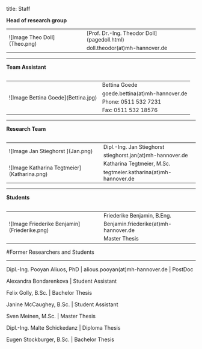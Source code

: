 title: Staff

**Head of research group**
<table> 
<td rowspan="2">![Image Theo Doll](Theo.png) </td>
<td> [Prof. Dr.-Ing. Theodor Doll](pagedoll.html) </td>  
</tr>
<tr>
<td>doll.theodor(at)mh-hannover.de
</td>
</tr>
<table>

----------------------------------------------------------------------------------------
**Team Assistant**
<table>
<td rowspan="4">![Image Bettina Goede](Bettina.jpg)  </td>
<td>Bettina Goede	</td>
</tr>
<tr>
<td>goede.bettina(at)mh-hannover.de	</td>
</tr>
<tr> 
<td>Phone: 0511 532 7231 </td>
</tr>
<tr> 
<td>Fax: 0511 532 18576
<tr> </td>
</tr>
<table>

----------------
**Research Team**
<table>
<tr>
<td rowspan="2">![Image Jan Stieghorst ](Jan.png)  </td>
<td> Dipl.-Ing. Jan Stieghorst </td>  
</tr>
<tr>
<td>stieghorst.jan(at)mh-hannover.de
</td>
</tr> 
<tr>
<td rowspan="2">![Image Katharina Tegtmeier](Katharina.png)  </td>
<td> Katharina Tegtmeier, M.Sc. </td>  
</tr>
<tr>
<td>tegtmeier.katharina(at)mh-hannover.de
</td>
</tr>
<table>

-----------------------------
**Students**

<table>
<tr>
<td rowspan="3">![Image Friederike Benjamin](Friederike.png) </td>
<td>Friederike Benjamin, B.Eng.</td>
</tr>
<tr>
<td>Benjamin.friederike(at)mh-hannover.de</td>
</tr>
<tr> 
<td>Master Thesis	</td>
</tr>
<table>


<!--
<tr>
<td rowspan="2">Image</td>
<td> Fabian Bormann</td>
</tr>
<tr> 
<td>Student Assistant</td>
</tr>

<tr>
<td rowspan="3">Image </td>
<td>Ben Lennart Guntenhöner</td>
</tr>
<tr>
<td>Ben.L.Guntenhoener@stud.mh-hannover.de</td>
</tr>
<tr> 
<td>Medical Doctorate Thesis </td>
</tr>

<tr>
<td rowspan="2">Image</td>
<td> Rick Liese, B. Eng</td>
</tr>
<tr> 
<td>Student Assistant</td>
</tr>

<tr>
<td rowspan="3">![Image Daniel Majaura](Daniel.png) </td>
<td>Daniel Majaura, B.Eng.</td>
</tr>
<tr>
<td>majaura.daniel(at)mh-hannover.de</td>
</tr>
<tr> 
<td>Master Thesis</td>
</tr>

<tr>
<td rowspan="3">![Image Felix Riedel](FelixR.png) </td>
<td>Felix Riedel, B.Eng.</td>
</tr>
<tr>
<td>riedel.felix(at)mh-hannover.de</td>
</tr>
<tr> 
<td>Master Thesis</td>
</tr>

<tr>
<td rowspan="3">![Image Nina Sendler](Nina.png)</td>
<td>Nina Sendler, B.Eng.</td>
</tr>
<tr>
<td>sendler.nina(at)mh-hannover.de</td>
</tr>
<tr> 
<td>Master Thesis</td>
</tr>
<table>
-->

#Former Researchers and Students

***

Dipl.-Ing. Pooyan Aliuos, PhD | alious.pooyan(at)mh-hannover.de	| PostDoc

Alexandra Bondarenkova | Student Assistant

Felix Golly, B.Sc.	| Bachelor Thesis

Janine McCaughey, B.Sc.	| Student Assistant

Sven Meinen, M.Sc.	|	Master Thesis

Dipl.-Ing. Malte Schickedanz		| Diploma Thesis

Eugen Stockburger, B.Sc.	|	Bachelor Thesis
